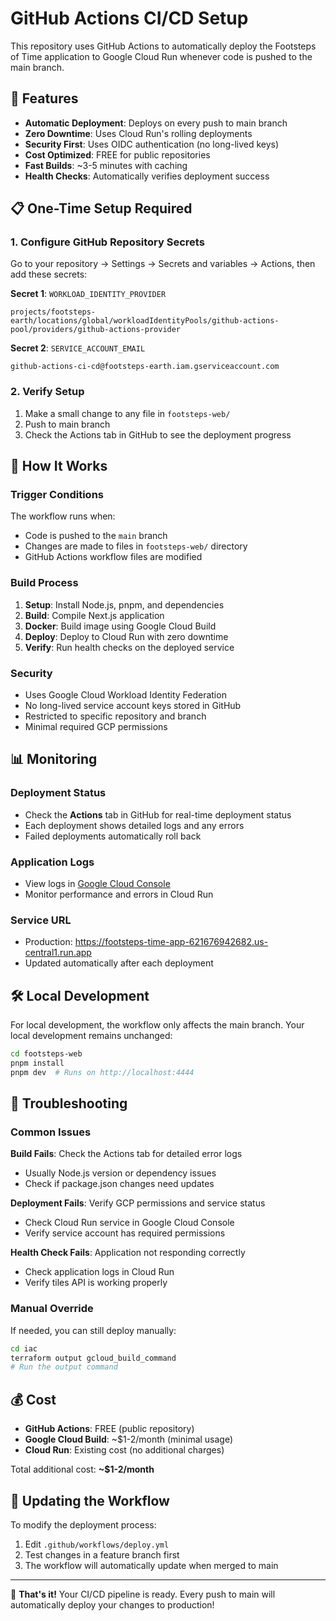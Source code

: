 # GitHub Actions CI/CD Setup

This repository uses GitHub Actions to automatically deploy the Footsteps of Time application to Google Cloud Run whenever code is pushed to the main branch.

## 🚀 Features

- **Automatic Deployment**: Deploys on every push to main branch
- **Zero Downtime**: Uses Cloud Run's rolling deployments
- **Security First**: Uses OIDC authentication (no long-lived keys)
- **Cost Optimized**: FREE for public repositories
- **Fast Builds**: ~3-5 minutes with caching
- **Health Checks**: Automatically verifies deployment success

## 📋 One-Time Setup Required

### 1. Configure GitHub Repository Secrets

Go to your repository → Settings → Secrets and variables → Actions, then add these secrets:

**Secret 1**: `WORKLOAD_IDENTITY_PROVIDER`
```
projects/footsteps-earth/locations/global/workloadIdentityPools/github-actions-pool/providers/github-actions-provider
```

**Secret 2**: `SERVICE_ACCOUNT_EMAIL`
```
github-actions-ci-cd@footsteps-earth.iam.gserviceaccount.com
```

### 2. Verify Setup

1. Make a small change to any file in `footsteps-web/`
2. Push to main branch
3. Check the Actions tab in GitHub to see the deployment progress

## 🔧 How It Works

### Trigger Conditions
The workflow runs when:
- Code is pushed to the `main` branch
- Changes are made to files in `footsteps-web/` directory
- GitHub Actions workflow files are modified

### Build Process
1. **Setup**: Install Node.js, pnpm, and dependencies
2. **Build**: Compile Next.js application 
3. **Docker**: Build image using Google Cloud Build
4. **Deploy**: Deploy to Cloud Run with zero downtime
5. **Verify**: Run health checks on the deployed service

### Security
- Uses Google Cloud Workload Identity Federation
- No long-lived service account keys stored in GitHub
- Restricted to specific repository and branch
- Minimal required GCP permissions

## 📊 Monitoring

### Deployment Status
- Check the **Actions** tab in GitHub for real-time deployment status
- Each deployment shows detailed logs and any errors
- Failed deployments automatically roll back

### Application Logs
- View logs in [Google Cloud Console](https://console.cloud.google.com/run/detail/us-central1/footsteps-time-app/logs?project=footsteps-earth)
- Monitor performance and errors in Cloud Run

### Service URL
- Production: https://footsteps-time-app-621676942682.us-central1.run.app
- Updated automatically after each deployment

## 🛠️ Local Development

For local development, the workflow only affects the main branch. Your local development remains unchanged:

```bash
cd footsteps-web
pnpm install
pnpm dev  # Runs on http://localhost:4444
```

## 🚨 Troubleshooting

### Common Issues

**Build Fails**: Check the Actions tab for detailed error logs
- Usually Node.js version or dependency issues
- Check if package.json changes need updates

**Deployment Fails**: Verify GCP permissions and service status
- Check Cloud Run service in Google Cloud Console
- Verify service account has required permissions

**Health Check Fails**: Application not responding correctly
- Check application logs in Cloud Run
- Verify tiles API is working properly

### Manual Override

If needed, you can still deploy manually:
```bash
cd iac
terraform output gcloud_build_command
# Run the output command
```

## 💰 Cost

- **GitHub Actions**: FREE (public repository)
- **Google Cloud Build**: ~$1-2/month (minimal usage)
- **Cloud Run**: Existing cost (no additional charges)

Total additional cost: **~$1-2/month**

## 🔄 Updating the Workflow

To modify the deployment process:
1. Edit `.github/workflows/deploy.yml`
2. Test changes in a feature branch first
3. The workflow will automatically update when merged to main

---

🎉 **That's it!** Your CI/CD pipeline is ready. Every push to main will automatically deploy your changes to production!
